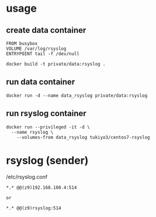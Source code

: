 # usage

## create data container

    FROM busybox
    VOLUME /var/log/rsyslog
    ENTRYPOINT tail -f /dev/null

    docker build -t private/data:rsyslog .

## run data container

    docker run -d --name data_rsyslog private/data:rsyslog

## run rsyslog container
    
    docker run --privileged -it -d \
      --name rsyslog \
        --volumes-from data_rsyslog tukiyo3/centos7-rsyslog


# rsyslog (sender)

/etc/rsyslog.conf

    *.* @@(z9)192.168.100.4:514

    or 

    *.* @@(z9)rsyslog:514
